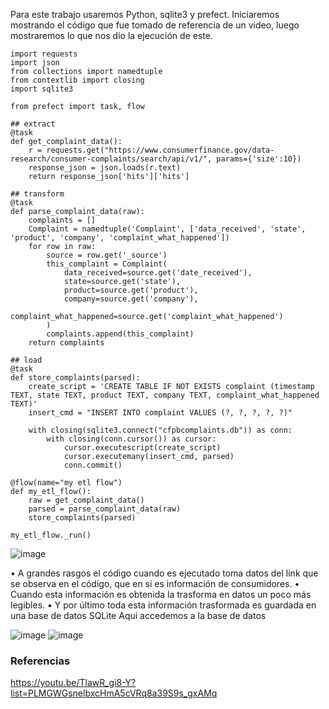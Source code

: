 Para este trabajo usaremos Python, sqlite3 y prefect.
Iniciaremos mostrando el código que fue tomado de referencia de un video, luego mostraremos lo que nos dio la ejecución de este. 

```
import requests
import json
from collections import namedtuple
from contextlib import closing
import sqlite3

from prefect import task, flow

## extract
@task
def get_complaint_data():
    r = requests.get("https://www.consumerfinance.gov/data-research/consumer-complaints/search/api/v1/", params={'size':10})
    response_json = json.loads(r.text)
    return response_json['hits']['hits']

## transform
@task
def parse_complaint_data(raw):
    complaints = []
    Complaint = namedtuple('Complaint', ['data_received', 'state', 'product', 'company', 'complaint_what_happened'])
    for row in raw:
        source = row.get('_source')
        this_complaint = Complaint(
            data_received=source.get('date_received'),
            state=source.get('state'),
            product=source.get('product'),
            company=source.get('company'),
            complaint_what_happened=source.get('complaint_what_happened')
        )
        complaints.append(this_complaint)
    return complaints

## load
@task
def store_complaints(parsed):
    create_script = 'CREATE TABLE IF NOT EXISTS complaint (timestamp TEXT, state TEXT, product TEXT, company TEXT, complaint_what_happened TEXT)'
    insert_cmd = "INSERT INTO complaint VALUES (?, ?, ?, ?, ?)"

    with closing(sqlite3.connect("cfpbcomplaints.db")) as conn:
        with closing(conn.cursor()) as cursor:
            cursor.executescript(create_script)
            cursor.executemany(insert_cmd, parsed)
            conn.commit()

@flow(name="my etl flow")
def my_etl_flow():
    raw = get_complaint_data()
    parsed = parse_complaint_data(raw)
    store_complaints(parsed)

my_etl_flow._run()
```
![image](https://github.com/JaredRoC11/Tolerante-a-fallas/assets/106403018/9ee640c2-bcc7-4154-8c52-9692889eee66)

•	A grandes rasgos el código cuando es ejecutado toma datos del link que se observa en el código, que en si es información de consumidores.
•	 Cuando esta información es obtenida la trasforma en datos un poco más legibles.
•	Y por último toda esta información trasformada es guardada en una base de datos SQLite
Aqui accedemos a la base de datos

![image](https://github.com/JaredRoC11/Tolerante-a-fallas/assets/106403018/bb196096-29a7-4be8-9263-ab2f78e7ca6e)
![image](https://github.com/JaredRoC11/Tolerante-a-fallas/assets/106403018/1d0d401a-23e4-4b93-947d-75d18a48a735)

### Referencias
https://youtu.be/TlawR_gi8-Y?list=PLMGWGsnelbxcHmA5cVRq8a39S9s_gxAMq

